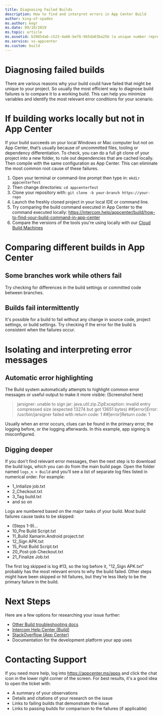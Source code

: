 ```yaml
---
title: Diagnosing Failed Builds
description: How to find and interpret errors in App Center Build
author: king-of-spades
ms.author: kegr
ms.date: 09/10/2019 
ms.topic: article 
ms.assetid: b39854a6-c523-4a66-bef6-9b5da03ba256 (a unique number representing the asset - just use a GUID, you can generate one at https://www.guidgenerator.com/)
ms.service: vs-appcenter 
ms.custom: build
---
```


# Diagnosing failed builds
There are various reasons why your build could have failed that might be unique to your project. So usually the most efficient way to diagnose build failures is to compare it to a working build. This  can help you minimize variables and identify the most relevant error conditions for your scenario. 

# If building works locally but not in App Center
If your build succeeds on your local Windows or Mac computer but not on App Center, that’s usually because of uncommitted files, tooling or dependency differentiation. To check, you can do a full git clone of your project into a new folder, to rule out dependencies that are cached locally. Then compile with the same configuration as App Center. This can eliminate the most common root cause of these failures.  

1. Open your terminal or command-line prompt then type in: `mkdir appcenterTest`
2. Then change directories: `cd appcenterTest`
3. Clone your repository with: `git clone -b your-branch https://your-repo`
4. Launch the freshly cloned project in your local IDE or command line. 
5. Try comparing the build command executed in App Center to the command executed locally: https://intercom.help/appcenter/build/how-to-find-your-build-command-in-app-center
6. Compare the versions of the tools you're using locally with our [Cloud Build Machines](~/build/software.md)

# Comparing different builds in App Center
## Some branches work while others fail
Try checking for differences in the build settings or committed code between branches. 

## Builds fail intermittently
It's possible for a build to fail without any change in source code, project settings, or build settings. Try checking if the error for the build is consistent when the failures occur. 

# Isolating and interpreting error messages
## Automatic error highlighting
The Build system automatically attempts to highlight common error messages or useful output to make it more visible:
(Screenshot here)

> jarsigner: unable to sign jar: java.util.zip.ZipException: invalid entry compressed size (expected 13274 but got 13651 bytes)
> ##[error]Error: /usr/bin/jarsigner failed with return code: 1
> ##[error]Return code: 1

Usually when an error occurs, clues can be found in the primary error, the logging before, or the logging afterwards. In this example, app signing is misconfigured. 

## Digging deeper
If you don't find relevant error messages, then the next step is to download the build logs, which you can do from the main build page. Open the folder named `logs_n > Build` and you'll see a list of separate log files listed in numerical order. For example:

- 1_Intialize job.txt
- 2_Checkout.txt
- 3_Tag build.txt
- and so on 

Logs are numbered based on the major tasks of your build. Most build failures cause tasks to be skipped:

- (Steps 1-9)...
- 10_Pre Build Script.txt
- 11_Build Xamarin.Android project.txt
- 12_Sign APK.txt
- 15_Post Build Script.txt
- 20_Post-job Checkout.txt
- 21_Finalize Job.txt

The first log skipped is log #13, so the log before it, "12_Sign APK.txt" probably has the most relevant errors to why the build failed. Other steps might have been skipped or hit failures, but they're less likely to be the primary failure in the build. 

# Next Steps
Here are a few options for researching your issue further:

- [Other Build troubleshooting docs](~/build/troubleshooting.md)
- [Intercom Help Center (Build)](https://intercom.help/appcenter/en/collections/206279-build)
- [StackOverflow (App Center)](https://stackoverflow.com/questions/tagged/visual-studio-app-center)
- Documentation for the development platform your app uses

# Contacting Support
If you need more help, log into https://appcenter.ms/apps and click the chat icon in the lower right corner of the screen. For best results, it's a good idea to open the ticket with:

- A summary of your observations
- Details and citations of your research on the issue
- Links to failing builds that demonstrate the issue
- Links to passing builds for comparison to the failures (if applicable)
